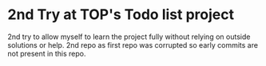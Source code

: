 # 2nd Try at TOP's Todo list project
2nd try to allow myself to learn the project fully without relying on outside solutions or help. 2nd repo as first repo was corrupted so early commits are not present in this repo.
